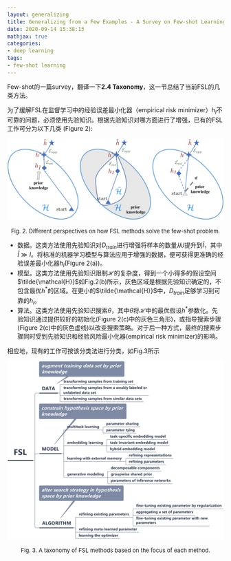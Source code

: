 ```yaml
---
layout: generalizing
title: Generalizing from a Few Examples - A Survey on Few-shot Learning
date: 2020-09-14 15:38:13
mathjax: true
categories:
- deep learning
tags:
- few-shot learning
---
```


Few-shot的一篇survey，翻译一下**2.4 Taxonomy**，这一节总结了当前FSL的几类方法。

<!--more-->

为了缓解FSL在监督学习中的经验误差最小化器（empirical risk minimizer）$h_I$不可靠的问题，必须使用先验知识。根据先验知识对哪方面进行了增强，已有的FSL工作可分为以下几类 (Figure 2):

![](Few-shot/Figure2.png)

<center><font size=2>Fig. 2. Different perspectives on how FSL methods solve the few-shot problem.</font></center>

- 数据。这类方法使用先验知识对$D_{train}$进行增强将样本的数量从$I$提升到$\tilde{I}$，其中$\tilde{I}\gg{I}$。将标准的机器学习模型与算法应用于增强的数据，便可获得更准确的经验误差最小化器$h_I$(Figure 2(a))。
- 模型。这类方法使用先验知识限制$\mathcal{H}$的复杂度，得到一个小得多的假设空间$\tilde{\mathcal{H}}$如Fig.2(b)所示，灰色区域是根据先验知识确定的，不包含最优$h^*$的区域。在更小的$\tilde{\mathcal{H}}$中，$D_{train}$足够学习到可靠的$h_I$。
- 算法。这类方法使用先验知识搜索$\theta$，其中$\theta$将$\mathcal{H}$中的最优假设$h^*$参数化。先验知识通过提供较好的初始化(Figure 2(c)中的灰色三角形)，或指导搜索步骤(Figure 2(c)中的灰色虚线)以改变搜索策略。对于后一种方式，最终的搜索步骤同时受到先验知识和经验风险最小化器(empirical risk minimizer)的影响。

相应地，现有的工作可按该分类法进行分类，如Fig.3所示

![](Few-shot/Figure3.png)

<center><font size=2>Fig. 3. A taxonomy of FSL methods based on the focus of each method.</font></center>



